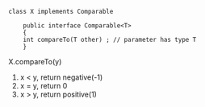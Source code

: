 `class X implements Comparable`


```
    public interface Comparable<T>
    {
    int compareTo(T other) ; // parameter has type T
    }
```


X.compareTo(y)
1. x < y, return negative(-1)
2. x = y, return 0
3. x > y, return positive(1)